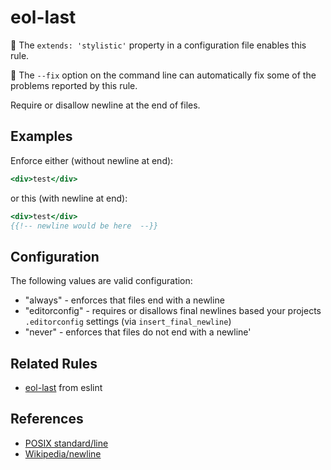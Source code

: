 # eol-last

💅 The `extends: 'stylistic'` property in a configuration file enables this rule.

:wrench: The `--fix` option on the command line can automatically fix some of the problems reported by this rule.

Require or disallow newline at the end of files.

## Examples

Enforce either (without newline at end):

```hbs
<div>test</div>
```

or this (with newline at end):

```hbs
<div>test</div>
{{!-- newline would be here  --}}
```

## Configuration

The following values are valid configuration:

* "always" - enforces that files end with a newline
* "editorconfig" - requires or disallows final newlines based your projects `.editorconfig` settings (via `insert_final_newline`)
* "never" - enforces that files do not end with a newline'

## Related Rules

* [eol-last](https://eslint.org/docs/rules/eol-last) from eslint

## References

* [POSIX standard/line](https://pubs.opengroup.org/onlinepubs/9699919799/basedefs/V1_chap03.html#tag_03_206)
* [Wikipedia/newline](https://en.wikipedia.org/wiki/Newline#Interpretation)
